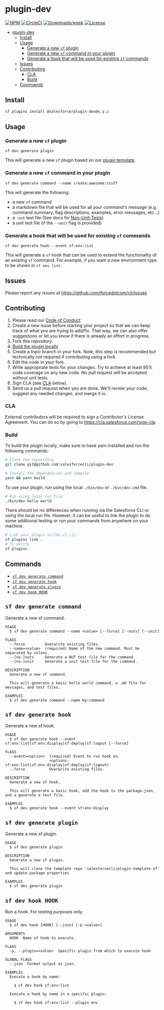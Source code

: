 # plugin-dev

[![NPM](https://img.shields.io/npm/v/@salesforce/plugin-dev.svg?label=@salesforce/plugin-dev)](https://www.npmjs.com/package/@salesforce/plugin-dev) [![CircleCI](https://circleci.com/gh/salesforcecli/plugin-dev/tree/main.svg?style=shield)](https://circleci.com/gh/salesforcecli/plugin-dev/tree/main) [![Downloads/week](https://img.shields.io/npm/dw/@salesforce/plugin-dev.svg)](https://npmjs.org/package/@salesforce/plugin-dev) [![License](https://img.shields.io/badge/License-BSD%203--Clause-brightgreen.svg)](https://raw.githubusercontent.com/salesforcecli/plugin-dev/main/LICENSE.txt)

- [plugin-dev](#plugin-dev)
  - [Install](#install)
  - [Usage](#usage)
    - [Generate a new `sf` plugin](#generate-a-new-sf-plugin)
    - [Generate a new `sf` command in your plugin](#generate-a-new-sf-command-in-your-plugin)
    - [Generate a hook that will be used for existing `sf` commands](#generate-a-hook-that-will-be-used-for-existing-sf-commands)
  - [Issues](#issues)
  - [Contributing](#contributing)
    - [CLA](#cla)
    - [Build](#build)
  - [Commands](#commands)

## Install

```bash
sf plugins install @salesforce/plugin-dev@x.y.z
```

## Usage

### Generate a new `sf` plugin

```
sf dev generate plugin
```

This will generate a new `sf` plugin based on our [plugin template](https://github.com/salesforcecli/plugin-template-sf).

### Generate a new `sf` command in your plugin

```
sf dev generate command --name create:awesome:stuff
```

This will generate the following:

- a new `sf` command
- a markdown file that will be used for all your command's message (e.g. command summary, flag descriptions, examples, error messages, etc...)
- a `.nut` test file (See docs for [Non-Unit-Tests](https://github.com/salesforcecli/cli-plugins-testkit#description))
- a unit test file (if the `--unit` flag is provided)

### Generate a hook that will be used for existing `sf` commands

```
sf dev generate hook --event sf:env:list
```

This will generate a `sf` hook that can be used to extend the functionality of an existing `sf` command. For example, if you want a new environment type to be shown in `sf env list`.

## Issues

Please report any issues at https://github.com/forcedotcom/cli/issues

## Contributing

1. Please read our [Code of Conduct](CODE_OF_CONDUCT.md)
2. Create a new issue before starting your project so that we can keep track of
   what you are trying to add/fix. That way, we can also offer suggestions or
   let you know if there is already an effort in progress.
3. Fork this repository.
4. [Build the plugin locally](#build)
5. Create a _topic_ branch in your fork. Note, this step is recommended but technically not required if contributing using a fork.
6. Edit the code in your fork.
7. Write appropriate tests for your changes. Try to achieve at least 95% code coverage on any new code. No pull request will be accepted without unit tests.
8. Sign CLA (see [CLA](#cla) below).
9. Send us a pull request when you are done. We'll review your code, suggest any needed changes, and merge it in.

### CLA

External contributors will be required to sign a Contributor's License
Agreement. You can do so by going to https://cla.salesforce.com/sign-cla.

### Build

To build the plugin locally, make sure to have yarn installed and run the following commands:

```bash
# Clone the repository
git clone git@github.com:salesforcecli/plugin-dev

# Install the dependencies and compile
yarn && yarn build
```

To use your plugin, run using the local `./bin/dev` or `./bin/dev.cmd` file.

```bash
# Run using local run file.
./bin/dev hello world
```

There should be no differences when running via the Salesforce CLI or using the local run file. However, it can be useful to link the plugin to do some additional testing or run your commands from anywhere on your machine.

```bash
# Link your plugin to the sf cli
sf plugins link .
# To verify
sf plugins
```

## Commands

<!-- commands -->

- [`sf dev generate command`](#sf-dev-generate-command)
- [`sf dev generate hook`](#sf-dev-generate-hook)
- [`sf dev generate plugin`](#sf-dev-generate-plugin)
- [`sf dev hook HOOK`](#sf-dev-hook-hook)

## `sf dev generate command`

Generate a new sf command.

```
USAGE
  $ sf dev generate command --name <value> [--force] [--nuts] [--unit]

FLAGS
  --force         Overwrite existing files.
  --name=<value>  (required) Name of the new command. Must be separated by colons.
  --[no-]nuts     Generate a NUT test file for the command.
  --[no-]unit     Generate a unit test file for the command.

DESCRIPTION
  Generate a new sf command.

  This will generate a basic hello world command, a .md file for messages, and test files.

EXAMPLES
  $ sf dev generate command --name my:command
```

## `sf dev generate hook`

Generate a new sf hook.

```
USAGE
  $ sf dev generate hook --event sf:env:list|sf:env:display|sf:deploy|sf:logout [--force]

FLAGS
  --event=<option>  (required) Event to run hook on.
                    <options: sf:env:list|sf:env:display|sf:deploy|sf:logout>
  --force           Overwrite existing files.

DESCRIPTION
  Generate a new sf hook.

  This will generate a basic hook, add the hook to the package.json, and a generate a test file.

EXAMPLES
  $ sf dev generate hook --event sf:env:display
```

## `sf dev generate plugin`

Generate a new sf plugin.

```
USAGE
  $ sf dev generate plugin

DESCRIPTION
  Generate a new sf plugin.

  This will clone the template repo 'salesforcecli/plugin-template-sf' and update package properties

EXAMPLES
  $ sf dev generate plugin
```

## `sf dev hook HOOK`

Run a hook. For testing purposes only.

```
USAGE
  $ sf dev hook [HOOK] [--json] [-p <value>]

ARGUMENTS
  HOOK  Name of hook to execute.

FLAGS
  -p, --plugin=<value>  Specific plugin from which to execute hook

GLOBAL FLAGS
  --json  Format output as json.

EXAMPLES
  Execute a hook by name:

    $ sf dev hook sf:env:list

  Execute a hook by name in a specific plugin:

    $ sf dev hook sf:env:list --plugin env
```

<!-- commandsstop -->
